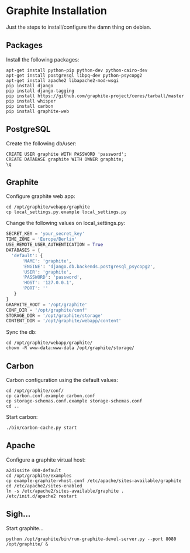 Graphite Installation
=====================
Just the steps to install/configure the damn thing on debian.

## Packages
Install the following packages:
```
apt-get install python-pip python-dev python-cairo-dev
apt-get install postgresql libpq-dev python-psycopg2
apt-get install apache2 libapache2-mod-wsgi
pip install django
pip install django-tagging
pip install https://github.com/graphite-project/ceres/tarball/master
pip install whisper
pip install carbon
pip install graphite-web
```

## PostgreSQL
Create the following db/user:
```
CREATE USER graphite WITH PASSWORD 'password';
CREATE DATABASE graphite WITH OWNER graphite;
\q
```

## Graphite
Configure graphite web app:

```
cd /opt/graphite/webapp/graphite
cp local_settings.py.example local_settings.py
```

Change the following values on local_settings.py:
```python
SECRET_KEY = 'your_secret_key'
TIME_ZONE = 'Europe/Berlin'
USE_REMOTE_USER_AUTHENTICATION = True
DATABASES = {
  'default': {
      'NAME': 'graphite',
      'ENGINE': 'django.db.backends.postgresql_psycopg2',
      'USER': 'graphite',
      'PASSWORD': 'password',
      'HOST': '127.0.0.1',
      'PORT': ''
   }
}
GRAPHITE_ROOT = '/opt/graphite'
CONF_DIR = '/opt/graphite/conf'
STORAGE_DIR = '/opt/graphite/storage'
CONTENT_DIR = '/opt/graphite/webapp/content'
```

Sync the db:
```
cd /opt/graphite/webapp/graphite/
chown -R www-data:www-data /opt/graphite/storage/
```

## Carbon
Carbon configuration using the default values:
```
cd /opt/graphite/conf/
cp carbon.conf.example carbon.conf
cp storage-schemas.conf.example storage-schemas.conf
cd ..
```

Start carbon:
```
./bin/carbon-cache.py start
```

## Apache
Configure a graphite virtual host:

```
a2dissite 000-default
cd /opt/graphite/examples
cp example-graphite-vhost.conf /etc/apache/sites-available/graphite
cd /etc/apache2/sites-enabled
ln -s /etc/apache2/sites-available/graphite .
/etc/init.d/apache2 restart
```

## Sigh...
Start graphite... 
```
python /opt/graphite/bin/run-graphite-devel-server.py --port 8080 /opt/graphite/ &
```
